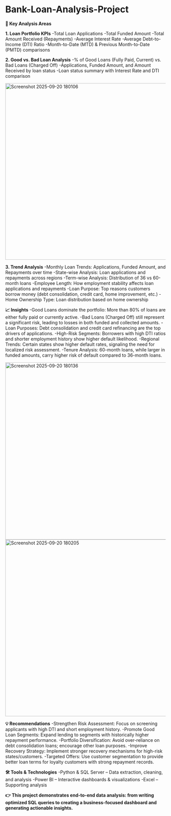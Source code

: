 # Bank-Loan-Analysis-Project
**🔑 Key Analysis Areas**

**1. Loan Portfolio KPIs**
-Total Loan Applications
-Total Funded Amount
-Total Amount Received (Repayments)
-Average Interest Rate
-Average Debt-to-Income (DTI) Ratio
-Month-to-Date (MTD) & Previous Month-to-Date (PMTD) comparisons

**2. Good vs. Bad Loan Analysis**
-% of Good Loans (Fully Paid, Current) vs. Bad Loans (Charged Off)
-Applications, Funded Amount, and Amount Received by loan status
-Loan status summary with Interest Rate and DTI comparison

<img width="1001" height="552" alt="Screenshot 2025-09-20 180106" src="https://github.com/user-attachments/assets/ff06e4de-6b12-4276-b532-c545581c0990" />


**3. Trend Analysis**
-Monthly Loan Trends: Applications, Funded Amount, and Repayments over time
-State-wise Analysis: Loan applications and repayments across regions
-Term-wise Analysis: Distribution of 36 vs 60-month loans
-Employee Length: How employment stability affects loan applications and repayments
-Loan Purpose: Top reasons customers borrow money (debt consolidation, credit card, home improvement, etc.)
-Home Ownership Type: Loan distribution based on home ownership

**📈 Insights**
-Good Loans dominate the portfolio: More than 80% of loans are either fully paid or currently active.
-Bad Loans (Charged Off) still represent a significant risk, leading to losses in both funded and collected amounts.
-Loan Purposes: Debt consolidation and credit card refinancing are the top drivers of applications.
-High-Risk Segments: Borrowers with high DTI ratios and shorter employment history show higher default likelihood.
-Regional Trends: Certain states show higher default rates, signaling the need for localized risk assessment.
-Tenure Analysis: 60-month loans, while larger in funded amounts, carry higher risk of default compared to 36-month loans.

<img width="1001" height="554" alt="Screenshot 2025-09-20 180136" src="https://github.com/user-attachments/assets/9487000d-c4b9-45fd-9d26-5db6b16ee44a" />

<img width="1009" height="553" alt="Screenshot 2025-09-20 180205" src="https://github.com/user-attachments/assets/65f0f59c-3ede-4726-b3d6-b5331b2f5602" />



**💡 Recommendations**
-Strengthen Risk Assessment: Focus on screening applicants with high DTI and short employment history.
-Promote Good Loan Segments: Expand lending to segments with historically higher repayment performance.
-Portfolio Diversification: Avoid over-reliance on debt consolidation loans; encourage other loan purposes.
-Improve Recovery Strategy: Implement stronger recovery mechanisms for high-risk states/customers.
-Targeted Offers: Use customer segmentation to provide better loan terms for loyalty customers with strong repayment records.

**🛠️ Tools & Technologies**
-Python & SQL Server – Data extraction, cleaning, and analysis
-Power BI – Interactive dashboards & visualizations
-Excel – Supporting analysis

**👉 This project demonstrates end-to-end data analysis: from writing optimized SQL queries to creating a business-focused dashboard and generating actionable insights.**

